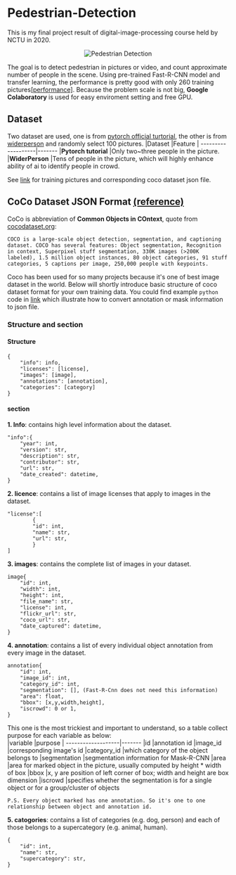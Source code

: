 # Pedestrian-Detection
This is my final project result of digital-image-processing course held by NCTU in 2020.
<p align="center">
  <img src="/performance/Final.gif" alt="Pedestrian Detection"></img>
</p>
    
The goal is to detect pedestrian in pictures or video, and count approximate number of people in the scene. Using pre-trained Fast-R-CNN model and transfer learning, the performance is pretty good with only 260 training pictures[[performance]](https://youtu.be/-qzeIVl4gJg). Because the problem scale is not big, **Google Colaboratory** is used for easy enviroment setting and free GPU.
## Dataset
Two dataset are used, one is from [pytorch official turtorial](https://pytorch.org/tutorials/intermediate/torchvision_tutorial.html), the other is from [widerperson](http://www.cbsr.ia.ac.cn/users/sfzhang/WiderPerson/) and randomly select 100 pictures. 
|Dataset             |Feature
| -------------------|-------
|**Pytorch tutorial**    |Only two~three people in the picture.
|**WiderPerson**    |Tens of people in the picture, which will highly enhance ability of ai to identify people in crowd. 

See [link](https://github.com/Chang-Chia-Chi/Pedestrian-Detection/tree/master/annotations) for training pictures and corresponding coco dataset json file.
## CoCo Dataset JSON Format [(reference)](https://www.immersivelimit.com/tutorials/create-coco-annotations-from-scratch)
CoCo is abbreviation of **Common Objects in COntext**, quote from [cocodataset.org](https://cocodataset.org/#home): 

`COCO is a large-scale object detection, segmentation, and captioning dataset. COCO has several features: Object segmentation, Recognition in context, Superpixel stuff segmentation, 330K images (>200K labeled), 1.5 million object instances, 80 object categories, 91 stuff categories, 5 captions per image, 250,000 people with keypoints.`   
    
Coco has been used for so many projects because it's one of best image dataset in the world. Below will shortly introduce basic structure of coco dataset format for your own training data. You could find example `python` code in [link](https://github.com/Chang-Chia-Chi/Pedestrian-Detection/tree/master/annotations) which illustrate how to convert annotation or mask information to json file.   

### Structure and section
#### Structure   
```
{
    "info": info,
    "licenses": [license],
    "images": [image],
    "annotations": [annotation],
    "categories": [category]
}
```   
#### section

**1. Info**: contains high level information about the dataset. 
```
"info":{   
    "year": int,      
    "version": str,     
    "description": str,   
    "contributor": str,   
    "url": str,   
    "date_created": datetime,   
}   
```   
**2. licence**: contains a list of image licenses that apply to images in the dataset.  
```
"license":[
        {
        "id": int, 
        "name": str,  
        "url": str,    
        }   
]   
```    
**3. images**: contains the complete list of images in your dataset.    
```
image{    
    "id": int,    
    "width": int,   
    "height": int,    
    "file_name": str,   
    "license": int,   
    "flickr_url": str,    
    "coco_url": str,    
    "date_captured": datetime,    
}
```   
**4. annotation**: contains a list of every individual object annotation from every image in the dataset.   
```
annotation{   
    "id": int,    
    "image_id": int,
    "category_id": int,
    "segmentation": [], (Fast-R-Cnn does not need this information)
    "area": float,
    "bbox": [x,y,width,height],
    "iscrowd": 0 or 1,
}
```   
This one is the most trickiest and important to understand, so a table collect purpose for each variable as below:    
|variable            |purpose
| -------------------|-------
|id                  |annotation id
|image_id            |corresponding image's id
|category_id         |which category of the object belongs to
|segmentation        |segmentation information for Mask-R-CNN
|area                |area for marked object in the picture, usually computed by height * width of box
|bbox                |x, y are position of left corner of box; width and height are box dimension
|iscrowd             |specifies whether the segmentation is for a single object or for a group/cluster of objects   

`P.S. Every object marked has one annotation. So it's one to one relationship between object and annotation id.`    

**5. catogories**: contains a list of categories (e.g. dog, person) and each of those belongs to a supercategory (e.g. animal, human).    
```
{   
    "id": int,    
    "name": str,    
    "supercategory": str,   
}   
```
